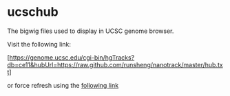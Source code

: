 # ucschub

The bigwig files used to display in UCSC genome browser.

Visit the following link:

[https://genome.ucsc.edu/cgi-bin/hgTracks?db=ce11&hubUrl=https://raw.github.com/runsheng/nanotrack/master/hub.txt]

or force refresh using the [following link](https://genome.ucsc.edu/cgi-bin/hgHubConnect?hgHub_do_redirect=on&hgHubConnect.remakeTrackHub=on&hgHub_do_firstDb=1&hgTracks?db=ce11&hubUrl=https://raw.github.com/runsheng/nanotrack/master/hub.txt)